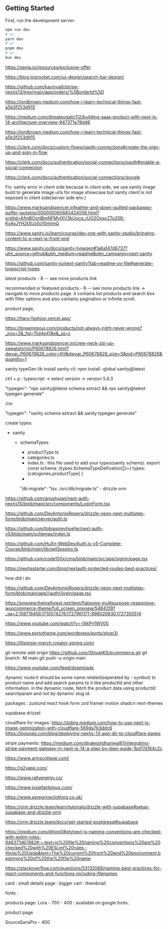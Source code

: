 ## Getting Started

First, run the development server:

```bash
npm run dev
# or
yarn dev
# or
pnpm dev
# or
bun dev
```

https://senja.io/resources/exclusive-offer

https://blog.logrocket.com/ux-design/search-bar-design/

https://github.com/kavinvalli/stripe-nextjs13/tree/main/app/orders/%5BorderId%5D



https://jordbrown.medium.com/how-i-learn-technical-things-fast-a5b3f253d915

https://medium.com/@mateogalic112/building-saas-product-with-next-js-14-architecture-overview-947371e78d46

https://jordbrown.medium.com/how-i-learn-technical-things-fast-a5b3f253d915

https://clerk.com/docs/custom-flows/oauth-connections#create-the-sign-up-and-sign-in-flow

https://clerk.com/docs/authentication/social-connections/oauth#enable-a-social-connection

https://clerk.com/docs/authentication/social-connections/google




Fix: sanity error in client side because in client side, we use sanity image build to generate image urls for image showcase but sanity client is not exposed in client side(server side env.)

https://www.marksandspencer.infeather-and-down-quilted-packaway-puffer-jacket/p/000000060683424006.html?srsltid=AfmBOortBmNFMyIXV3kUocq_rUO2OoscZ7o206-KxAvJYH2tXUz5cf0mtmQ

https://www.sanity.io/learn/course/day-one-with-sanity-studio/bringing-content-to-a-next-js-front-end

https://www.sanity.io/docs/sanity-typegen#1a6a147d6737?utm_source=github&utm_medium=readme&utm_campaign=next-sanity

https://github.com/sanity-io/next-sanity?tab=readme-ov-file#generate-typescript-types

latest products - 8 -- see more products link

recommended or featured products - 8 -- see more products link -> navigate to more products page. it contains list products and search box with filter options and also contains pagination or infinite scroll.

product page,

https://haru-fashion.vercel.app/

https://brewingsoul.com/products/not-always-right-never-wrong?_pos=2&_fid=15d4e418e&_ss=c

https://www.marksandspencer.in/crew-neck-zip-up-sweatshirt/p/P60678826.html?dwvar_P60678826_color=XH&dwvar_P60678826_size=S&pid=P60678826&quantity=1

sanity typeGen lib
install sanity cli: npm install -global sanity@latest

ctrl + p : typescript -> select version -> version 5.6.3

"typegen": "npx sanity@latest schema extract && npx sanity@latest typegen generate"

//or

"typegen": "sanity schema extract && sanity typegen generate"

create types:

- sanity

  - schemaTypes

    - productType.ts
    - categories.ts
    - index.ts : this file used to add your types(sanity schems).
      export const schema :{types:SchemaTypeDefination[]}={
      types:[catogories,productType]
      }
    -

    "db:migrate": "tsx ./src/db/migrate.ts" - drizzle orm

https://github.com/anushujan/next-auth-nextjs15/blob/main/src/components/LoginForm.tsx

https://github.com/DevAntonioRogers/drizzle-neon-next-multistep-form/blob/main/server/auth.ts

https://github.com/tobiasmeyhoefer/next-auth-v5/blob/main/schemas/index.ts

https://github.com/HuXn-WebDev/Auth.js-v5-Complete-Course/blob/main/lib/getSession.ts

https://github.com/code100x/cms/blob/main/src/app/signin/page.tsx

https://nextjsstarter.com/blog/nextauth-protected-routes-best-practices/

how did i do 

https://github.com/DevAntonioRogers/drizzle-neon-next-multistep-form/blob/main/app/(auth)/login/page.tsx

https://preview.themeforest.net/item/flatsome-multipurpose-responsive-woocommerce-theme/full_screen_preview/5484319?_ga=2.158718458.1710574276.1727961171-898020830.1727350514

https://www.youtube.com/watch?v=-IXkPn1WV00

https://www.portotheme.com/wordpress/porto/shop3/

https://lilsimsie-merch.creator-spring.com/

git remote add origin https://github.com/ShivajiKS/ecommerce.git
git branch -M main
git push -u origin main

https://www.youtube.com/feed/downloads

dynamic route:it should be some name related(seperated by - symbol) to product name and add search params to it like productId and other information.
in the dynamic route, fetch the product data using productId searchparam and not by dynamic slug id.

packages :
zustund
react hook form
zod
framer motion
shadcn
next-themes

supabase
drizzel

cloudflare for images:
https://st4ng.medium.com/how-to-use-next-js-image-optimization-with-cloudflare-569da7b3ddc6
https://logsnag.com/blog/deploying-nextjs-13-app-dir-to-cloudflare-pages

stripe payments:
https://medium.com/@rakeshdhariwal61/integrating-stripe-payment-gateway-in-next-js-14-a-step-by-step-guide-1bd17d164c2c


https://www.annscottage.com/


https://g2vape.com/


https://www.rallyenergy.co/


https://www.josiefairbijoux.com/


https://www.peregrineclothing.co.uk/


https://orm.drizzle.team/learn/tutorials/drizzle-with-supabase#setup-supabase-and-drizzle-orm


https://orm.drizzle.team/docs/get-started-postgresql#supabase

https://medium.com/@hiro08gh/next-js-naming-conventions-are-checked-with-eslint-rules-946371d67882#:~:text=js%20file%20naming%20conventions%20are%20checked%20with%20ESLint%20rules,-Hiroki%20Ueda&text=The%20current%20front%2Dend%20environment,beginning%20of%20the%20file%20name.

https://stackoverflow.com/questions/53132068/naming-best-practices-for-react-components-and-functions-including-filenames

card : small
details page : bigger
cart : thembnail

fonts :

products page: Lora - 700 - 400 : available on google fonts..

product page

SourceSansPro - 400 
